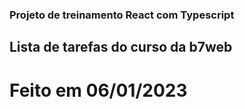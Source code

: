 ### Projeto de treinamento React com Typescript

## Lista de tarefas do curso da b7web

# Feito em 06/01/2023
